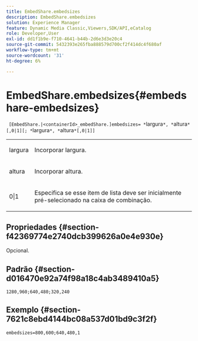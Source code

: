 ```yaml
---
title: EmbedShare.embedsizes
description: EmbedShare.embedsizes
solution: Experience Manager
feature: Dynamic Media Classic,Viewers,SDK/API,eCatalog
role: Developer,User
exl-id: dd1f1b9e-f710-4641-b44b-2d6e3d3e20c4
source-git-commit: 5432393e265fba888579d700cf2f414dc4f680af
workflow-type: tm+mt
source-wordcount: '31'
ht-degree: 6%

---
```


# EmbedShare.embedsizes{#embedshare-embedsizes}

` [EmbedShare.|<containerId>_embedShare.]embedsizes= *`largura`*, *`altura`*[,0|1][; *`largura`*, *`altura`*[,0|1]]`

<table id="table_2B109D2F91E64B5382B31921C3780FA5"> 
 <tbody> 
  <tr> 
   <td colname="col1"> <p> <span class="codeph"> <span class="varname"> largura </span> </span> </p> </td> 
   <td colname="col2"> <p>Incorporar largura. </p> </td> 
  </tr> 
  <tr> 
   <td colname="col1"> <p> <span class="codeph"> <span class="varname"> altura </span> </span> </p> </td> 
   <td colname="col2"> <p>Incorporar altura. </p> </td> 
  </tr> 
  <tr> 
   <td colname="col1"> <p> <span class="codeph"> 0|1 </span> </p> </td> 
   <td colname="col2"> <p> Especifica se esse item de lista deve ser inicialmente pré-selecionado na caixa de combinação. </p> </td> 
  </tr> 
 </tbody> 
</table>

## Propriedades {#section-f42369774e2740dcb399626a0e4e930e}

Opcional.

## Padrão {#section-d016470e92a74f98a18c4ab3489410a5}

`1280,960;640,480;320,240`

## Exemplo {#section-7621c8ebd4144bc08a537d01bd9c3f2f}

`embedsizes=800,600;640,480,1`
